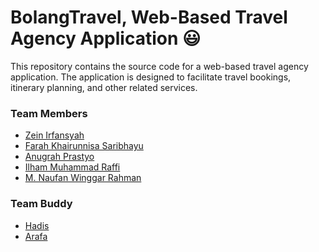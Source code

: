 # BolangTravel, Web-Based Travel Agency Application 😃
This repository contains the source code for a web-based travel agency application.
The application is designed to facilitate travel bookings, itinerary planning, and other related services.

### Team Members
- [Zein Irfansyah](https://www.github.com/zeinirfansyah)
- [Farah Khairunnisa Saribhayu](https://github.com/Farahksyu)
- [Anugrah Prastyo](https://github.com/anugrahp13)
- [Ilham Muhammad Raffi](https://github.com/ilhamraffi)
- [M. Naufan Winggar Rahman ](https://github.com/naufanwr)


### Team Buddy
- [Hadis](https://github.com/itshadis)
- [Arafa](https://github.com/)
